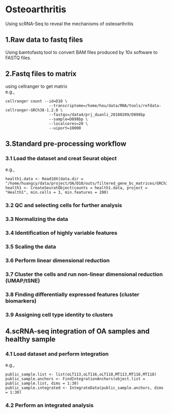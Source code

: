 # Osteoarthritis
Using scRNA-Seq to reveal the mechanisms of osteoarthritis
## 1.Raw data to fastq files
Using bamtofastq tool to convert BAM files produced by 10x software to FASTQ files.
## 2.Fastq files to matrix
using cellranger to get matrix <br>
e.g.,
```
cellranger count --id=D10 \
                   --transcriptome=/home/hou/data/RNA/tools/refdata-cellranger-GRCh38-1.2.0 \
                   --fastqs=/data4/prj_duanli_20180209/D898bp
                   --sample=D898bp \
                   --localcores=20 \
                   --uiport=10000 
```
## 3.Standard pre-processing workflow
### 3.1 Load the dataset and creat Seurat object
e.g.,
```
health1.data <- Read10X(data.dir = "/home/huangcy/data/project/OA/D10/outs/filtered_gene_bc_matrices/GRCh38/")
health1 <- CreateSeuratObject(counts = health1.data, project = "Health1", min.cells = 3, min.features = 200)
```
### 3.2 QC and selecting cells for further analysis
### 3.3 Normalizing the data
### 3.4 Identification of highly variable features
### 3.5 Scaling the data
### 3.6 Perform linear dimensional reduction
### 3.7 Cluster the cells and run non-linear dimensional reduction (UMAP/tSNE)
### 3.8 Finding differentially expressed features (cluster biomarkers)
### 3.9 Assigning cell type identity to clusters
##  4.scRNA-seq integration of OA samples and healthy sample
### 4.1 Load dataset and perform integration
e.g., <br>
```
public_sample.list <- list(oLT113,oLT116,oLT118,MT113,MT116,MT118)
public_sample.anchors <- FindIntegrationAnchors(object.list = public_sample.list, dims = 1:30)
public_sample.integrated <- IntegrateData(public_sample.anchors, dims = 1:30)
```
### 4.2 Perform an integrated analysis









